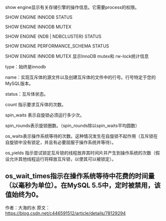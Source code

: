 show engine显示有关存储引擎的操作信息。它需要process的权限。



SHOW ENGINE INNODB STATUS

SHOW ENGINE INNODB MUTEX

SHOW ENGINE {NDB | NDBCLUSTER} STATUS

SHOW ENGINE PERFORMANCE_SCHEMA STATUS



SHOW ENGINE INNODB MUTEX 显示InnoDB mutex和 rw-lock统计信息

type：始终是innodb

name：实现互斥体的源文件以及创建互斥体的文件中的行号。行号特定于您的MySQL版本。

status：互斥体状态。




count 指示要求互斥体的次数。

spin_waits 表示自旋锁必须运行多少次。

spin_rounds表示旋锁圈数。（spin_rounds除以spin_waits平均圆数）

os_waits表示操作系统等待的次数。这种情况发生在自旋锁不起作用（互斥锁在自旋锁中没有锁定，并且有必要屈服于操作系统并等待）。

os_yields 指示尝试锁定互斥锁的线程放弃其时间片并产生到操作系统的次数（假设允许其他线程运行将释放互斥锁，以使其可以被锁定）。

os_wait_times指示在操作系统等待中花费的时间量（以毫秒为单位）。在MySQL 5.5中，定时被禁用，该值始终为0。
--------------------- 
作者：大海的水 
原文：https://blog.csdn.net/c446591512/article/details/78129294 
